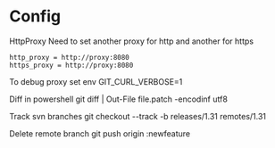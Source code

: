 Config
======

HttpProxy
Need to set another proxy for http and another for https

    http_proxy = http://proxy:8080
    https_proxy = http://proxy:8080

To debug proxy set env GIT_CURL_VERBOSE=1

Diff in powershell
    git diff | Out-File file.patch -encodinf utf8

Track svn branches
    git checkout --track -b releases/1.31 remotes/1.31

Delete remote branch
    git push origin :newfeature
